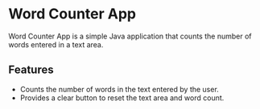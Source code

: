 # Word Counter App

Word Counter App is a simple Java application that counts the number of words entered in a text area.

## Features

- Counts the number of words in the text entered by the user.
- Provides a clear button to reset the text area and word count.
